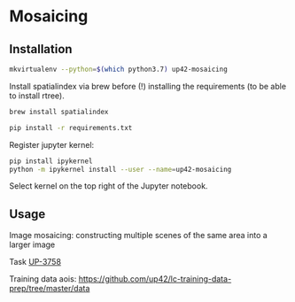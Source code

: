 # Mosaicing


## Installation

```bash
mkvirtualenv --python=$(which python3.7) up42-mosaicing
```

Install spatialindex via brew before (!) installing the requirements (to be able to install rtree).

```bash
brew install spatialindex
```

```bash
pip install -r requirements.txt
```

Register jupyter kernel:

```bash
pip install ipykernel
python -m ipykernel install --user --name=up42-mosaicing
```

Select kernel on the top right of the Jupyter notebook.


## Usage

Image mosaicing: constructing multiple scenes of the same area into a larger image

Task [UP-3758](https://geoinformationstore.atlassian.net/browse/UP-3758)

Training data aois:
https://github.com/up42/lc-training-data-prep/tree/master/data
